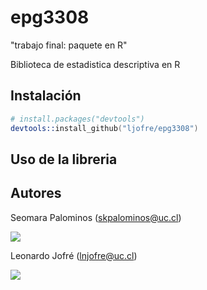 # epg3308
"trabajo final: paquete en R"

Biblioteca de estadistica descriptiva en R

## Instalación
```s
# install.packages("devtools")
devtools::install_github("ljofre/epg3308")
```

## Uso de la libreria


## Autores

Seomara Palominos (skpalominos@uc.cl)

![](https://media.licdn.com/mpr/mpr/shrinknp_400_400/AAEAAQAAAAAAAAkKAAAAJGEwNjIxNDcxLWQ5OWUtNGMxMC1iZjNhLWU4NGUyNmYwZjA3Zg.jpg)

Leonardo Jofré (lnjofre@uc.cl)

![](https://media.licdn.com/mpr/mpr/shrinknp_400_400/AAEAAQAAAAAAAAmpAAAAJDVhMWI1M2YzLWExYzMtNDZiZi1hMmViLTgzMmFhNzkyOTc3Yw.jpg)

